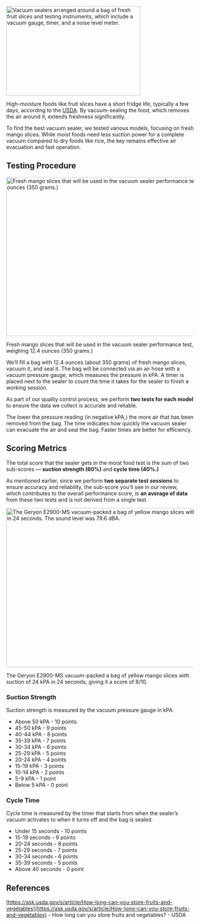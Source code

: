 <img src="https://cdn.healthykitchen101.com/reviews/images/vacuum-sealers/moist-food-vacuum-sealer-test-cloziowrn00002k88ci4fd3wz.jpg" alt="Vacuum sealers arranged around a bag of fresh fruit slices and testing instruments, which include a vacuum gauge, timer, and a noise level meter." width="360" height="240">

High-moisture foods like fruit slices have a short fridge life, typically a few days, according to the [USDA](https://ask.usda.gov/s/article/How-long-can-you-store-fruits-and-vegetables). By vacuum-sealing the food, which removes the air around it, extends freshness significantly.

To find the best vacuum sealer, we tested various models, focusing on fresh mango slices. While moist foods need less suction power for a complete vacuum compared to dry foods like rice, the key remains effective air evacuation and fast operation.

Testing Procedure
-----------------

<img src="https://cdn.healthykitchen101.com/reviews/images/vacuum-sealers/fresh-mango-slices-for-vacuum-sealer-test-clozfj2rw0001ll88cvg3hlhm.jpg" alt="Fresh mango slices that will be used in the vacuum sealer performance test, weighing 12.4 ounces (350 grams.)" width="640" height="427">

Fresh mango slices that will be used in the vacuum sealer performance test, weighing 12.4 ounces (350 grams.)

We’ll fill a bag with 12.4 ounces (about 350 grams) of fresh mango slices, vacuum it, and seal it. The bag will be connected via an air hose with a vacuum pressure gauge, which measures the pressure in kPA. A timer is placed next to the sealer to count the time it takes for the sealer to finish a working session.

As part of our quality control process, we perform **two tests for each model** to ensure the data we collect is accurate and reliable.

The lower the pressure reading (in negative kPA,) the more air that has been removed from the bag. The time indicates how quickly the vacuum sealer can evacuate the air and seal the bag. Faster times are better for efficiency.

Scoring Metrics
---------------

The total score that the sealer gets in the moist food test is the sum of two sub-scores — **suction strength (60%)** and **cycle time (40%.)**

As mentioned earlier, since we perform **two separate test sessions** to ensure accuracy and reliability, the sub-score you'll see in our review, which contributes to the overall performance score, is **an average of data** from these two tests and is not derived from a single test.

<img src="https://cdn.healthykitchen101.com/reviews/images/vacuum-sealers/geryon-e2900-ms-during-moist-food-test-cloz53kc6000mfi8886voabiv.jpg" alt="The Geryon E2900-MS vacuum-packed a bag of yellow mango slices with suction of 24 kPA in 24 seconds. The sound level was 79.6 dBA." width="640" height="427">

The Geryon E2900-MS vacuum-packed a bag of yellow mango slices with suction of 24 kPA in 24 seconds, giving it a score of 8/10.

### Suction Strength

Suction strength is measured by the vacuum pressure gauge in kPA.

*   Above 50 kPA - 10 points
*   45-50 kPA - 9 points
*   40-44 kPA - 8 points
*   35-39 kPA - 7 points
*   30-34 kPA - 6 points
*   25-29 kPA - 5 points
*   20-24 kPA - 4 points
*   15-19 kPA - 3 points
*   10-14 kPA - 2 points
*   5-9 kPA - 1 point
*   Below 5 kPA - 0 point

### Cycle Time

Cycle time is measured by the timer that starts from when the sealer’s vacuum activates to when it turns off and the bag is sealed.

*   Under 15 seconds - 10 points
*   15-19 seconds - 9 points
*   20-24 seconds - 8 points
*   25-29 seconds - 7 points
*   30-34 seconds - 6 points
*   35-39 seconds - 5 points
*   Above 40 seconds - 0 point

References
----------

[https://ask.usda.gov/s/article/How-long-can-you-store-fruits-and-vegetables](https://ask.usda.gov/s/article/How-long-can-you-store-fruits-and-vegetables) - How long can you store fruits and vegetables? - USDA